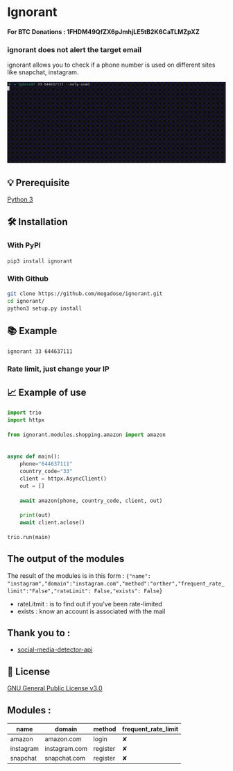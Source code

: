 # Ignorant
#### For BTC Donations : 1FHDM49QfZX6pJmhjLE5tB2K6CaTLMZpXZ
### ignorant does not alert the target email
ignorant allows you to check if a phone number is used on different sites like snapchat, instagram.

![](https://github.com/megadose/gif-demo/raw/master/ignorant-demo.gif)
## 💡 Prerequisite
[Python 3](https://www.python.org/downloads/release/python-370/)

## 🛠️ Installation
### With PyPI

```pip3 install ignorant```

### With Github

```bash
git clone https://github.com/megadose/ignorant.git
cd ignorant/
python3 setup.py install
```

## 📚 Example

```bash
ignorant 33 644637111
```


### Rate limit, just change your IP

## 📈 Example of use

```python
import trio
import httpx

from ignorant.modules.shopping.amazon import amazon


async def main():
    phone="644637111"
    country_code="33"
    client = httpx.AsyncClient()
    out = []

    await amazon(phone, country_code, client, out)

    print(out)
    await client.aclose()

trio.run(main)
```


## The output of the modules
The result of the modules is in this form : ```{"name": "instagram","domain":"instagram.com","method":"orther","frequent_rate_limit":"False","rateLimit": False,"exists": False}```
- rateLitmit : is to find out if you've been rate-limited
- exists : know an account is associated with the mail

## Thank you to :
- [social-media-detector-api](https://github.com/yazeed44/social-media-detector-api)

## 📝 License

[GNU General Public License v3.0](https://www.gnu.org/licenses/gpl-3.0.fr.html)

## Modules :
| name                | domain                                 | method            | frequent_rate_limit |
| ------------------- | -------------------------------------- | ----------------- | ------------------- |
| amazon              | amazon.com                             | login             |     ✘               |
| instagram           | instagram.com                          | register          |     ✘               |
| snapchat            | snapchat.com                           | register          |     ✘               |
